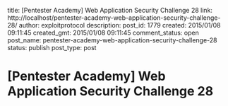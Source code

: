 title: [Pentester Academy] Web Application Security Challenge 28
link: http://localhost/pentester-academy-web-application-security-challenge-28/
author: exploitprotocol
description: 
post_id: 1779
created: 2015/01/08 09:11:45
created_gmt: 2015/01/08 09:11:45
comment_status: open
post_name: pentester-academy-web-application-security-challenge-28
status: publish
post_type: post

# [Pentester Academy] Web Application Security Challenge 28

